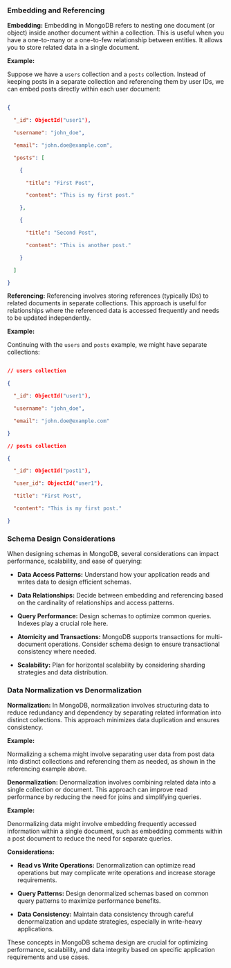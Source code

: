 
### Embedding and Referencing

**Embedding:** Embedding in MongoDB refers to nesting one document (or object) inside another document within a collection. This is useful when you have a one-to-many or a one-to-few relationship between entities. It allows you to store related data in a single document.

**Example:**

Suppose we have a `users` collection and a `posts` collection. Instead of keeping posts in a separate collection and referencing them by user IDs, we can embed posts directly within each user document:

```json

{

  "_id": ObjectId("user1"),

  "username": "john_doe",

  "email": "john.doe@example.com",

  "posts": [

    {

      "title": "First Post",

      "content": "This is my first post."

    },

    {

      "title": "Second Post",

      "content": "This is another post."

    }

  ]

}

```

**Referencing:** Referencing involves storing references (typically IDs) to related documents in separate collections. This approach is useful for relationships where the referenced data is accessed frequently and needs to be updated independently.

**Example:**

Continuing with the `users` and `posts` example, we might have separate collections:

```json

// users collection

{

  "_id": ObjectId("user1"),

  "username": "john_doe",

  "email": "john.doe@example.com"

}

// posts collection

{

  "_id": ObjectId("post1"),

  "user_id": ObjectId("user1"),

  "title": "First Post",

  "content": "This is my first post."

}

```

### Schema Design Considerations

When designing schemas in MongoDB, several considerations can impact performance, scalability, and ease of querying:

- **Data Access Patterns:** Understand how your application reads and writes data to design efficient schemas.

- **Data Relationships:** Decide between embedding and referencing based on the cardinality of relationships and access patterns.

- **Query Performance:** Design schemas to optimize common queries. Indexes play a crucial role here.

- **Atomicity and Transactions:** MongoDB supports transactions for multi-document operations. Consider schema design to ensure transactional consistency where needed.

- **Scalability:** Plan for horizontal scalability by considering sharding strategies and data distribution.

### Data Normalization vs Denormalization

**Normalization:** In MongoDB, normalization involves structuring data to reduce redundancy and dependency by separating related information into distinct collections. This approach minimizes data duplication and ensures consistency.

**Example:**

Normalizing a schema might involve separating user data from post data into distinct collections and referencing them as needed, as shown in the referencing example above.

**Denormalization:** Denormalization involves combining related data into a single collection or document. This approach can improve read performance by reducing the need for joins and simplifying queries.

**Example:**

Denormalizing data might involve embedding frequently accessed information within a single document, such as embedding comments within a post document to reduce the need for separate queries.

**Considerations:**

- **Read vs Write Operations:** Denormalization can optimize read operations but may complicate write operations and increase storage requirements.

- **Query Patterns:** Design denormalized schemas based on common query patterns to maximize performance benefits.

- **Data Consistency:** Maintain data consistency through careful denormalization and update strategies, especially in write-heavy applications.

These concepts in MongoDB schema design are crucial for optimizing performance, scalability, and data integrity based on specific application requirements and use cases.